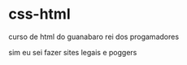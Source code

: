 # css-html
 curso de html do guanabaro rei dos progamadores

sim eu sei fazer sites legais e poggers
